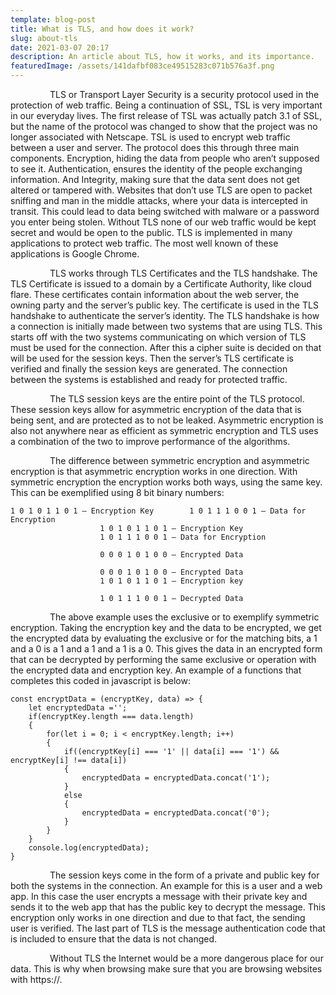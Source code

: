 ```yaml
---
template: blog-post
title: What is TLS, and how does it work?
slug: about-tls
date: 2021-03-07 20:17
description: An article about TLS, how it works, and its importance.
featuredImage: /assets/141dafbf083ce49515283c071b576a3f.png
---
```



                TLS or Transport Layer Security is a security protocol used in the protection of web traffic. Being a continuation of SSL, TSL is very important in our everyday lives. The first release of TSL was actually patch 3.1 of SSL, but the name of the protocol was changed to show that the project was no longer associated with Netscape. TSL is used to encrypt web traffic between a user and server. The protocol does this through three main components. Encryption, hiding the data from people who aren’t supposed to see it. Authentication, ensures the identity of the people exchanging information. And Integrity, making sure that the data sent does not get altered or tampered with. Websites that don’t use TLS are open to packet sniffing and man in the middle attacks, where your data is intercepted in transit. This could lead to data being switched with malware or a password you enter being stolen. Without TLS none of our web traffic would be kept secret and would be open to the public. TLS is implemented in many applications to protect web traffic. The most well known of these applications is Google Chrome.

                TLS works through TLS Certificates and the TLS handshake. The TLS Certificate is issued to a domain by a Certificate Authority, like cloud flare. These certificates contain information about the web server, the owning party and the server’s public key. The certificate is used in the TLS handshake to authenticate the server’s identity. The TLS handshake is how a connection is initially made between two systems that are using TLS. This starts off with the two systems communicating on which version of TLS must be used for the connection. After this a cipher suite is decided on that will be used for the session keys. Then the server’s TLS certificate is verified and finally the session keys are generated. The connection between the systems is established and ready for protected traffic.

                The TLS session keys are the entire point of the TLS protocol. These session keys allow for asymmetric encryption of the data that is being sent, and are protected as to not be leaked. Asymmetric encryption is also not anywhere near as efficient as symmetric encryption and TLS uses a combination of the two to improve performance of the algorithms.

                The difference between symmetric encryption and asymmetric encryption is that asymmetric encryption works in one direction. With symmetric encryption the encryption works both ways, using the same key. This can be exemplified using 8 bit binary numbers:

```
1 0 1 0 1 1 0 1 – Encryption Key		1 0 1 1 1 0 0 1 – Data for Encryption
					1 0 1 0 1 1 0 1 – Encryption Key
					1 0 1 1 1 0 0 1 – Data for Encryption

					0 0 0 1 0 1 0 0 – Encrypted Data

					0 0 0 1 0 1 0 0 – Encrypted Data
					1 0 1 0 1 1 0 1 – Encryption key
					
					1 0 1 1 1 0 0 1 – Decrypted Data
```

                The above example uses the exclusive or to exemplify symmetric encryption. Taking the encryption key and the data to be encrypted, we get the encrypted data by evaluating the exclusive or for the matching bits, a 1 and a 0 is a 1 and a 1 and a 1 is a 0. This gives the data in an encrypted form that can be decrypted by performing the same exclusive or operation with the encrypted data and encryption key. An example of a functions that completes this coded in javascript is below:

```
const encryptData = (encryptKey, data) => {
    let encryptedData ='';
    if(encryptKey.length === data.length)
    {
        for(let i = 0; i < encryptKey.length; i++)
        {
            if((encryptKey[i] === '1' || data[i] === '1') && encryptKey[i] !== data[i])
            {
                encryptedData = encryptedData.concat('1');
            }
            else
            {
                encryptedData = encryptedData.concat('0');
            }
        }
    }
    console.log(encryptedData);
}
```



                The session keys come in the form of a private and public key for both the systems in the connection. An example for this is a user and a web app. In this case the user encrypts a message with their private key and sends it to the web app that has the public key to decrypt the message. This encryption only works in one direction and due to that fact, the sending user is verified. The last part of TLS is the message authentication code that is included to ensure that the data is not changed.

                Without TLS the Internet would be a more dangerous place for our data. This is why when browsing make sure that you are browsing websites with https://.